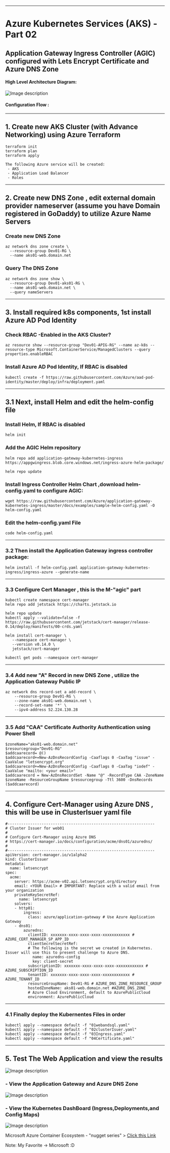 ----------------------------------------------------------
# Azure Kubernetes Services (AKS) - Part 02
## Application Gateway Ingress Controller (AGIC) configured with Lets Encrypt Certificate and Azure DNS Zone


#### High Level Architecture Diagram:


![Image description](https://github.com/GBuenaflor/01azure-aks-ingresscontroller-agic/blob/master/Images/GB-AKS-Ingress-AGIC00B.png)


#### Configuration Flow :


------------------------------------------------------------------------------
## 1. Create new AKS Cluster (with Advance Networking) using Azure Terraform

```
terraform init
terraform plan
terraform apply

The following Azure service will be created:
 - AKS
 - Application Load Balancer
 - Roles
```

------------------------------------------------------------------------------
## 2. Create new DNS Zone , edit external domain provider nameserver (assume you have Domain registered in GoDaddy) to utilize Azure Name Servers 

### Create new DNS Zone
```
az network dns zone create \
  --resource-group Dev01-RG \
  --name aks01-web.domain.net
```
 
### Query The DNS Zone
```
az network dns zone show \
  --resource-group Dev01-aks01-RG \
  --name aks01-web.domain.net \
  --query nameServers

```

------------------------------------------------------------------------------
## 3. Install required k8s components, 1st install Azure AD Pod Identity

 
### Check RBAC -Enabled in the AKS Cluster?
```
az resource show --resource-group "Dev01-APIG-RG" --name az-k8s --resource-type Microsoft.ContainerService/ManagedClusters --query properties.enableRBAC
``` 
 
### Install Azure AD Pod Identity,  If RBAC is disabled

```
kubectl create -f https://raw.githubusercontent.com/Azure/aad-pod-identity/master/deploy/infra/deployment.yaml
```
  
------------------------------------------------------------------------------
## 3.1 Next, install Helm and edit the helm-config file


### Install Helm, If RBAC is disabled

```
helm init
```

### Add the AGIC Helm repository

```
helm repo add application-gateway-kubernetes-ingress https://appgwingress.blob.core.windows.net/ingress-azure-helm-package/

helm repo update
```

### Install Ingress Controller Helm Chart ,download helm-config.yaml to configure AGIC:

```
wget https://raw.githubusercontent.com/Azure/application-gateway-kubernetes-ingress/master/docs/examples/sample-helm-config.yaml -O helm-config.yaml
 ```

### Edit the helm-config.yaml File
```
code helm-config.yaml
```

------------------------------------------------------------------------------    
### 3.2 Then install the Application Gateway ingress controller package:

 ```
helm install -f helm-config.yaml application-gateway-kubernetes-ingress/ingress-azure --generate-name
```
------------------------------------------------------------------------------
### 3.3 Configure Cert Manager , this is the M-"agic" part

 ```  
kubectl create namespace cert-manager
helm repo add jetstack https://charts.jetstack.io

helm repo update
kubectl apply --validate=false -f https://raw.githubusercontent.com/jetstack/cert-manager/release-0.14/deploy/manifests/00-crds.yaml

helm install cert-manager \
    --namespace cert-manager \
    --version v0.14.0 \
    jetstack/cert-manager

kubectl get pods --namespace cert-manager
```
------------------------------------------------------------------------------
### 3.4 Add new "A" Record in new DNS Zone , utilize the Application Gateway Public IP

```
az network dns record-set a add-record \
    --resource-group Dev01-RG \
    --zone-name aks01-web.domain.net \
    --record-set-name '*' \
    --ipv4-address 52.224.130.28
```

------------------------------------------------------------------------------
### 3.5 Add "CAA" Certificate Authority Authentication using Power Shell

```
$zoneName="aks01-web.domain.net"
$resourcegroup="Dev01-RG"
$addcaarecord= @()
$addcaarecord+=New-AzDnsRecordConfig -Caaflags 0 -CaaTag "issue" -CaaValue "letsencrypt.org"
$addcaarecord+=New-AzDnsRecordConfig -Caaflags 0 -CaaTag "iodef" -CaaValue "mailto: <your email>"
$addcaarecord = New-AzDnsRecordSet -Name "@" -RecordType CAA -ZoneName $zoneName -ResourceGroupName $resourcegroup -Ttl 3600 -DnsRecords ($addcaarecord)
 ```
 
------------------------------------------------------------------------------
## 4. Configure Cert-Manager using Azure DNS , this will be use in ClusterIsuer yaml file

```
#-----------------------------------------------------------------
# Cluster Issuer for web01 
#
# Configure Cert-Manager using Azure DNS 
# https://cert-manager.io/docs/configuration/acme/dns01/azuredns/
#
#-----------------------------------------------------------------
apiVersion: cert-manager.io/v1alpha2
kind: ClusterIssuer
metadata:
  name: letsencrypt
spec:
  acme:
    server: https://acme-v02.api.letsencrypt.org/directory
    email: <YOUR Email> # IMPORTANT: Replace with a valid email from your organization
    privateKeySecretRef:
      name: letsencrypt
    solvers:
    - http01:
        ingress:
          class: azure/application-gateway # Use Azure Application Gateway 
    - dns01:
        azuredns:
          clientID: xxxxxxx-xxxx-xxxx-xxxx-xxxxxxxxxxxx # AZURE_CERT_MANAGER_SP_APP_ID
          clientSecretSecretRef:
          # The following is the secret we created in Kubernetes. Issuer will use this to present challenge to Azure DNS.
            name: azuredns-config
            key: client-secret
          subscriptionID: xxxxxxx-xxxx-xxxx-xxxx-xxxxxxxxxxxx # AZURE_SUBSCRIPTION_ID
          tenantID: xxxxxxx-xxxx-xxxx-xxxx-xxxxxxxxxxxx # AZURE_TENANT_ID
          resourceGroupName: Dev01-RG # AZURE_DNS_ZONE_RESOURCE_GROUP
          hostedZoneName: aks01-web.domain.net #AZURE_DNS_ZONE
          # Azure Cloud Environment, default to AzurePublicCloud
          environment: AzurePublicCloud 
```

------------------------------------------------------------------------------
### 4.1 Finally deploy the Kubernentes Files in order

```
kubectl apply --namespace default -f "01webandsql.yaml"
kubectl apply --namespace default -f "02clusterIsuer.yaml"
kubectl apply --namespace default -f "03Ingress.yaml"
kubectl apply --namespace default -f "04Certificate.yaml"
```

------------------------------------------------------------------------------
## 5. Test The Web Application and view the results

 

![Image description](https://github.com/GBuenaflor/01azure-aks-ingresscontroller-agic/blob/master/Images/GB-AKS-Ingress-AGIC01.png)


### -  View the Application Gateway and Azure DNS Zone


![Image description](https://github.com/GBuenaflor/01azure-aks-ingresscontroller-agic/blob/master/Images/GB-AKS-Ingress-AGIC02.png)


### -  View the Kubernetes DashBoard (Ingress,Deployments,and Config Maps)


![Image description](https://github.com/GBuenaflor/01azure-aks-ingresscontroller-agic/blob/master/Images/GB-AKS-Ingress-AGIC03.png)



Microsoft Azure Container Ecosystem - "nugget series"  > [Click this Link](https://github.com/GBuenaflor/gbuenaflor.github.io) 

Note: My Favorite -> Microsoft :D
